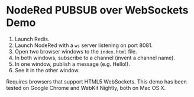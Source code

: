 # NodeRed PUBSUB over WebSockets Demo

1. Launch Redis.
1. Launch NodeRed with a `ws` server listening on port 8081.
1. Open two browser windows to the `index.html` file.
1. In both windows, subscribe to a channel (invent a channel name).
1. In one window, publish a message (e.g. Hello!).
1. See it in the other window.  

Requires browsers that support HTML5 WebSockets.  This demo has been tested on
Google Chrome and WebKit Nightly, both on Mac OS X.


